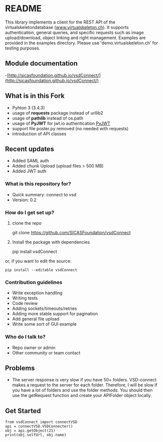# README #

This library implements a client for the REST API of the virtualskeletondatabase (www.virtualskeleton.ch). It supports authentication, general queries, and specific requests such as image upload/download, object linking and right management. Examples are provided in the examples directory. Please use 'demo.virtualskeleton.ch' for testing purposes.

## Module documentation
-[http://sicasfoundation.github.io/vsdConnect/](http://sicasfoundation.github.io/vsdConnect/)

## What is in this Fork
- Pyhton 3 (3.4.3)
- usage of **requests** package instead of urllib2
- usage of **pathlib** instead of os.path
- usage of **PyJWT** for jwt.io authentication [PyJWT](https://github.com/jpadilla/pyjwt)
- support file poster.py removed (no needed with requests)
- introduction of API classes

## Recent updates
- Added SAML auth 
- Added chunk Upload (upload files > 500 MB) 
- Added JWT auth

### What is this repository for? ###

* Quick summary: connect to vsd
* Version: 0.2

### How do I get set up? ###
1. clone the repo

    git clone https://github.com/SICASFoundation/vsdConnect

2. Install the package with dependencies

    pip install vsdConnect

or, if you want to edit the source:

    pip install --editable vsdConnect

### Contribution guidelines ###

* Write exception handling
* Writing tests
* Code review
* Adding sockets/timeouts/retries
* Adding more stable support for pagination
* Add general file upload
* Write some sort of GUI example

### Who do I talk to? ###

* Repo owner or admin
* Other community or team contact

## Problems
* The server response is very slow if you have 50+ folders. VSD-connect makes a request to the server for each folder. Therefore, I will be slow if you have a lot of folders and use the folder methods. You should then use the getRequest function and create your APIFolder object locally.

## Get Started

    from vsdConnect import connectVSD
    api = connectVSD.VSDConnecter()
    obj = api.getObject(21)
    print(obj.selfUrl, obj.name)



